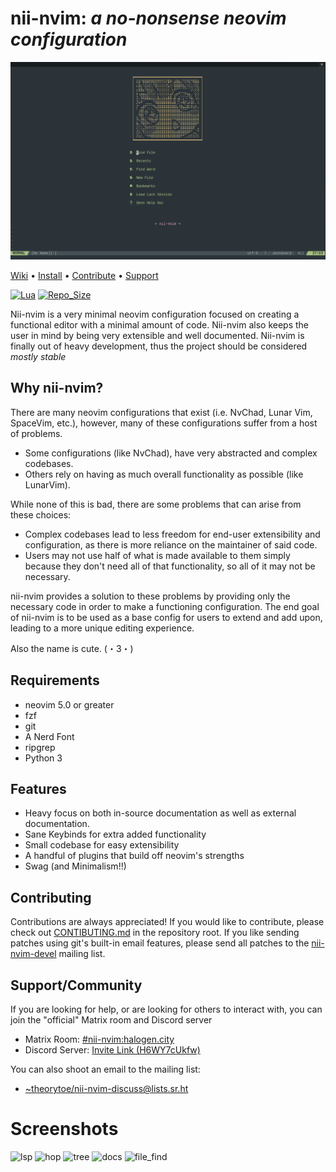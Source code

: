 # nii-nvim: *a no-nonsense neovim configuration*
![](https://raw.githubusercontent.com/Theory-of-Everything/imagehost/main/nii-nvim/scrot_logo_1.png)

[Wiki](https://docs.theoryware.net/nii-nvim/) •
[Install](https://docs.theoryware.net/nii-nvim/installation/) •
[Contribute](https://docs.theoryware.net/nii-nvim/contributing/) •
[Support](https://git.sr.ht/~theorytoe/nii-nvim/#supportcommunity)
  
[![Lua](https://img.shields.io/badge/Made%20With-Lua-2C2D72?style=for-the-badge&logo=lua&logoColor=white)]()
[![Repo_Size](https://img.shields.io/github/languages/code-size/theory-of-everything/nii-nvim?color=orange&label=Repo%20Size&style=for-the-badge)]()

Nii-nvim is a very minimal neovim configuration focused on creating a functional
editor with a minimal amount of code. Nii-nvim also keeps the user in mind by
being very extensible and well documented. Nii-nvim is finally out of heavy
development, thus the project should be considered *mostly stable*

## Why nii-nvim? 

There are many neovim configurations that exist (i.e. NvChad, Lunar Vim,
SpaceVim, etc.), however, many of these configurations suffer from a host of
problems.
 - Some configurations (like NvChad), have very abstracted and complex
   codebases.
 - Others rely on having as much overall functionality as possible (like
   LunarVim).

While none of this is bad, there are some problems that can arise from these
choices:
 - Complex codebases lead to less freedom for end-user extensibility and
   configuration, as there is more reliance on the maintainer of said code.
 - Users may not use half of what is made available to them simply because they
   don't need all of that functionality, so all of it may not be necessary.

nii-nvim provides a solution to these problems by providing only the necessary
code in order to make a functioning configuration. The end goal of nii-nvim is
to be used as a base config for users to extend and add upon, leading to a more
unique editing experience.

Also the name is cute. 	(・3・)

## Requirements
- neovim 5.0 or greater
- fzf
- git
- A Nerd Font
- ripgrep
- Python 3

## Features
- Heavy focus on both in-source documentation as well as external documentation.
- Sane Keybinds for extra added functionality
- Small codebase for easy extensibility
- A handful of plugins that build off neovim's strengths
- Swag (and Minimalism!!)

## Contributing

Contributions are always appreciated! If you would like to contribute, please
check out [CONTIBUTING.md](./CONTRIBUTING.md) in the repository root. If you
like sending patches using git's built-in email features, please send all
patches to the [nii-nvim-devel](mailto:~theorytoe/nii-nvim-devel@lists.sr.ht)
mailing list.

## Support/Community 

If you are looking for help, or are looking for others to interact with, you can
join the "official" Matrix room and Discord server
 - Matrix Room:
   [#nii-nvim:halogen.city](https://matrix.to/#/#nii-nvim:halogen.city)
 - Discord Server: [Invite Link (H6WY7cUkfw)](https://discord.gg/H6WY7cUkfw)

You can also shoot an email to the mailing list:
 - [~theorytoe/nii-nvim-discuss@lists.sr.ht](https://lists.sr.ht/~theorytoe/nii-nvim-discuss)

# Screenshots
![lsp](https://cdn.theoryware.net/nii-nvim-lsp.png)
![hop](https://cdn.theoryware.net/nii-nvim-hop.png)
![tree](https://cdn.theoryware.net/nii-nvim-tree.png)
![docs](https://cdn.theoryware.net/nii-nvim-helpdoc.png)
![file_find](https://cdn.theoryware.net/nii-nvim-finder.png)
